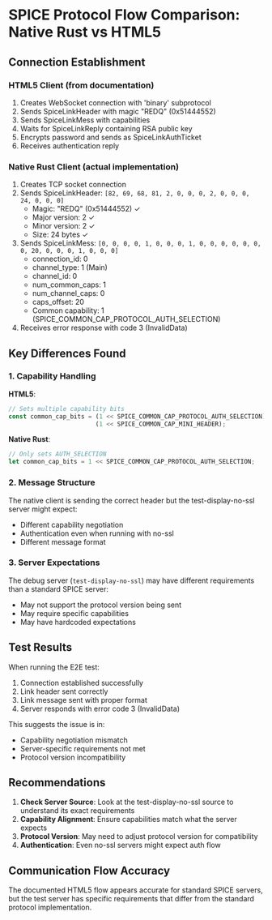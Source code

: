 # SPICE Protocol Flow Comparison: Native Rust vs HTML5

## Connection Establishment

### HTML5 Client (from documentation)
1. Creates WebSocket connection with 'binary' subprotocol
2. Sends SpiceLinkHeader with magic "REDQ" (0x51444552)
3. Sends SpiceLinkMess with capabilities
4. Waits for SpiceLinkReply containing RSA public key
5. Encrypts password and sends as SpiceLinkAuthTicket
6. Receives authentication reply

### Native Rust Client (actual implementation)
1. Creates TCP socket connection
2. Sends SpiceLinkHeader: `[82, 69, 68, 81, 2, 0, 0, 0, 2, 0, 0, 0, 24, 0, 0, 0]`
   - Magic: "REDQ" (0x51444552) ✓
   - Major version: 2 ✓
   - Minor version: 2 ✓
   - Size: 24 bytes ✓
3. Sends SpiceLinkMess: `[0, 0, 0, 0, 1, 0, 0, 0, 1, 0, 0, 0, 0, 0, 0, 0, 20, 0, 0, 0, 1, 0, 0, 0]`
   - connection_id: 0
   - channel_type: 1 (Main)
   - channel_id: 0
   - num_common_caps: 1
   - num_channel_caps: 0
   - caps_offset: 20
   - Common capability: 1 (SPICE_COMMON_CAP_PROTOCOL_AUTH_SELECTION)
4. Receives error response with code 3 (InvalidData)

## Key Differences Found

### 1. Capability Handling
**HTML5**: 
```javascript
// Sets multiple capability bits
const common_cap_bits = (1 << SPICE_COMMON_CAP_PROTOCOL_AUTH_SELECTION) |
                        (1 << SPICE_COMMON_CAP_MINI_HEADER);
```

**Native Rust**:
```rust
// Only sets AUTH_SELECTION
let common_cap_bits = 1 << SPICE_COMMON_CAP_PROTOCOL_AUTH_SELECTION;
```

### 2. Message Structure
The native client is sending the correct header but the test-display-no-ssl server might expect:
- Different capability negotiation
- Authentication even when running with no-ssl
- Different message format

### 3. Server Expectations
The debug server (`test-display-no-ssl`) may have different requirements than a standard SPICE server:
- May not support the protocol version being sent
- May require specific capabilities
- May have hardcoded expectations

## Test Results

When running the E2E test:
1. Connection established successfully
2. Link header sent correctly
3. Link message sent with proper format
4. Server responds with error code 3 (InvalidData)

This suggests the issue is in:
- Capability negotiation mismatch
- Server-specific requirements not met
- Protocol version incompatibility

## Recommendations

1. **Check Server Source**: Look at the test-display-no-ssl source to understand its exact requirements
2. **Capability Alignment**: Ensure capabilities match what the server expects
3. **Protocol Version**: May need to adjust protocol version for compatibility
4. **Authentication**: Even no-ssl servers might expect auth flow

## Communication Flow Accuracy

The documented HTML5 flow appears accurate for standard SPICE servers, but the test server has specific requirements that differ from the standard protocol implementation.